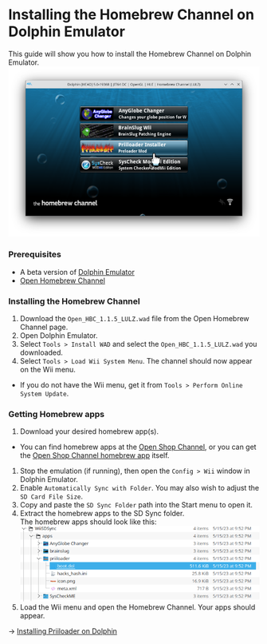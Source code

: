 # Installing the Homebrew Channel on Dolphin Emulator

This guide will show you how to install the Homebrew Channel on Dolphin Emulator.
![HBC on Dolphin](/res/image/dolphin-hbc.png)

### Prerequisites
- A beta version of [Dolphin Emulator](https://dolphin-emu.org/)
- [Open Homebrew Channel](https://github.com/Wii-Mini-Hacking/hbc/releases)

### Installing the Homebrew Channel

1. Download the `Open_HBC_1.1.5_LULZ.wad` file from the Open Homebrew Channel page.
1. Open Dolphin Emulator.
1. Select `Tools > Install WAD` and select the `Open_HBC_1.1.5_LULZ.wad` you downloaded.
1. Select `Tools > Load Wii System Menu`. The channel should now appear on the Wii menu.
  * If you do not have the Wii menu, get it from `Tools > Perform Online System Update`.

### Getting Homebrew apps

1. Download your desired homebrew app(s).
  - You can find homebrew apps at the [Open Shop Channel](https://oscwii.org/), or you can get the [Open Shop Channel homebrew app](https://wii.guide/hbb) itself.
1. Stop the emulation (if running), then open the `Config > Wii` window in Dolphin Emulator.
1. Enable `Automatically Sync with Folder`. You may also wish to adjust the `SD Card File Size`.
1. Copy and paste the `SD Sync Folder` path into the Start menu to open it.
1. Extract the homebrew apps to the SD Sync folder. <br>
The homebrew apps should look like this:
![Homebrew apps structure](/res/image/hb-app-structure.png)
1. Load the Wii menu and open the Homebrew Channel. Your apps should appear.

-> [Installing Priiloader on Dolphin](priiloader)
